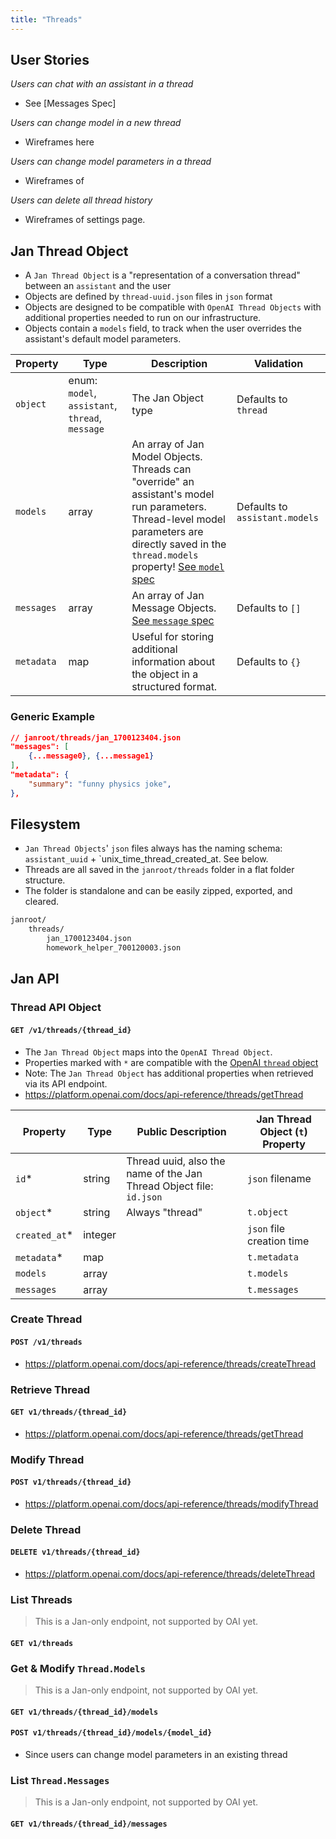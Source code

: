 ```yaml
---
title: "Threads"
---
```


## User Stories

_Users can chat with an assistant in a thread_

- See [Messages Spec]

_Users can change model in a new thread_

- Wireframes here

_Users can change model parameters in a thread_

- Wireframes of

_Users can delete all thread history_

- Wireframes of settings page.

## Jan Thread Object

- A `Jan Thread Object` is a "representation of a conversation thread" between an `assistant` and the user
- Objects are defined by `thread-uuid.json` files in `json` format
- Objects are designed to be compatible with `OpenAI Thread Objects` with additional properties needed to run on our infrastructure.
- Objects contain a `models` field, to track when the user overrides the assistant's default model parameters.

| Property   | Type                                            | Description                                                                                                                                                                                       | Validation                     |
| ---------- | ----------------------------------------------- | ------------------------------------------------------------------------------------------------------------------------------------------------------------------------------------------------- | ------------------------------ |
| `object`   | enum: `model`, `assistant`, `thread`, `message` | The Jan Object type                                                                                                                                                                               | Defaults to `thread`           |
| `models`   | array                                           | An array of Jan Model Objects. Threads can "override" an assistant's model run parameters. Thread-level model parameters are directly saved in the `thread.models` property! [See `model` spec]() | Defaults to `assistant.models` |
| `messages` | array                                           | An array of Jan Message Objects. [See `message` spec](https://hackmd.io/7a4Tcaa6QDurEzMY9g8HNg)                                                                                                   | Defaults to `[]`               |
| `metadata` | map                                             | Useful for storing additional information about the object in a structured format.                                                                                                                | Defaults to `{}`               |

### Generic Example

```json
// janroot/threads/jan_1700123404.json
"messages": [
    {...message0}, {...message1}
],
"metadata": {
    "summary": "funny physics joke",
},
```

## Filesystem

- `Jan Thread Objects`' `json` files always has the naming schema: `assistant_uuid` + `unix_time_thread_created_at. See below.
- Threads are all saved in the `janroot/threads` folder in a flat folder structure.
- The folder is standalone and can be easily zipped, exported, and cleared.

```sh
janroot/
    threads/
        jan_1700123404.json
        homework_helper_700120003.json
```

## Jan API

### Thread API Object

#### `GET /v1/threads/{thread_id}`

- The `Jan Thread Object` maps into the `OpenAI Thread Object`.
- Properties marked with `*` are compatible with the [OpenAI `thread` object](https://platform.openai.com/docs/api-reference/threads)
- Note: The `Jan Thread Object` has additional properties when retrieved via its API endpoint.
- https://platform.openai.com/docs/api-reference/threads/getThread

| Property       | Type    | Public Description                                                  | Jan Thread Object (`t`) Property |
| -------------- | ------- | ------------------------------------------------------------------- | -------------------------------- |
| `id`\*         | string  | Thread uuid, also the name of the Jan Thread Object file: `id.json` | `json` filename                  |
| `object`\*     | string  | Always "thread"                                                     | `t.object`                       |
| `created_at`\* | integer |                                                                     | `json` file creation time        |
| `metadata`\*   | map     |                                                                     | `t.metadata`                     |
| `models`       | array   |                                                                     | `t.models`                       |
| `messages`     | array   |                                                                     | `t.messages`                     |

### Create Thread

#### `POST /v1/threads`

- https://platform.openai.com/docs/api-reference/threads/createThread

### Retrieve Thread

#### `GET v1/threads/{thread_id}`

- https://platform.openai.com/docs/api-reference/threads/getThread

### Modify Thread

#### `POST v1/threads/{thread_id}`

- https://platform.openai.com/docs/api-reference/threads/modifyThread

### Delete Thread

#### `DELETE v1/threads/{thread_id}`

- https://platform.openai.com/docs/api-reference/threads/deleteThread

### List Threads

> This is a Jan-only endpoint, not supported by OAI yet.

#### `GET v1/threads`

### Get & Modify `Thread.Models`

> This is a Jan-only endpoint, not supported by OAI yet.

#### `GET v1/threads/{thread_id}/models`

#### `POST v1/threads/{thread_id}/models/{model_id}`

- Since users can change model parameters in an existing thread

### List `Thread.Messages`

> This is a Jan-only endpoint, not supported by OAI yet.

#### `GET v1/threads/{thread_id}/messages`
